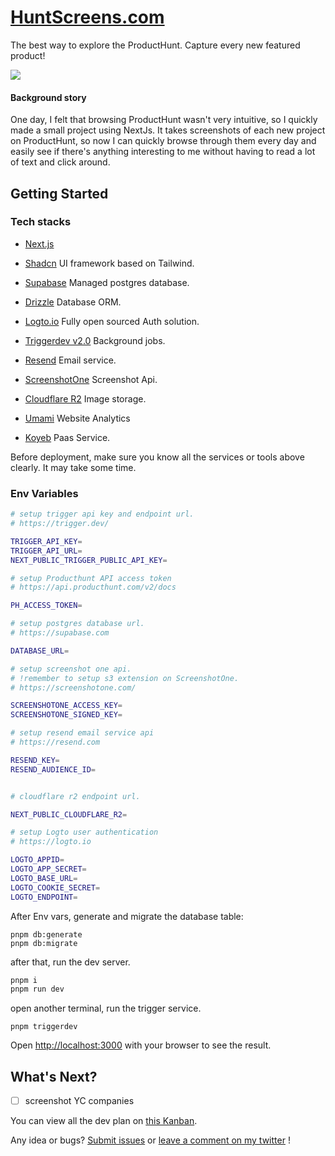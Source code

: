 # [HuntScreens.com](https://huntscreens.com?ref=github)

The best way to explore the ProductHunt. Capture every new featured product!

[![](https://shot.huntscreens.com/huntscreens.com.png)](https://huntscreens.com?ref=github)

#### Background story

One day, I felt that browsing ProductHunt wasn't very intuitive, so I quickly made a small project using NextJs. It takes screenshots of each new project on ProductHunt, so now I can quickly browse through them every day and easily see if there's anything interesting to me without having to read a lot of text and click around.

## Getting Started

### Tech stacks

- [Next.js](https://nextjs.org/docs) 
- [Shadcn](https://ui.shadcn.com/)  UI framework based on Tailwind.

- [Supabase](https://supabase.com/) Managed postgres database.
- [Drizzle](https://orm.drizzle.team/docs/overview) Database ORM.
- [Logto.io](https://logto.io/) Fully open sourced Auth solution.
- [Triggerdev v2.0](https://trigger.dev/docs/documentation/introduction) Background jobs.
- [Resend](https://resend.com/) Email service.
- [ScreenshotOne](https://screenshotone.com/) Screenshot Api.
- [Cloudflare R2](https://developers.cloudflare.com/r2/) Image storage.
- [Umami](https://umami.is/) Website Analytics
- [Koyeb](https://www.koyeb.com/) Paas Service. 

Before deployment, make sure you know all the services or tools above clearly. It may take some time.

### Env Variables

```sh
# setup trigger api key and endpoint url.
# https://trigger.dev/

TRIGGER_API_KEY=
TRIGGER_API_URL=
NEXT_PUBLIC_TRIGGER_PUBLIC_API_KEY=

# setup Producthunt API access token
# https://api.producthunt.com/v2/docs

PH_ACCESS_TOKEN=

# setup postgres database url.
# https://supabase.com

DATABASE_URL=

# setup screenshot one api.
# !remember to setup s3 extension on ScreenshotOne.
# https://screenshotone.com/

SCREENSHOTONE_ACCESS_KEY=
SCREENSHOTONE_SIGNED_KEY=

# setup resend email service api
# https://resend.com

RESEND_KEY=
RESEND_AUDIENCE_ID=


# cloudflare r2 endpoint url.

NEXT_PUBLIC_CLOUDFLARE_R2=

# setup Logto user authentication
# https://logto.io

LOGTO_APPID=
LOGTO_APP_SECRET=
LOGTO_BASE_URL=
LOGTO_COOKIE_SECRET=
LOGTO_ENDPOINT=
```

After Env vars, generate and migrate the database table:

```
pnpm db:generate
pnpm db:migrate
```

after that, run the dev server.

```bash
pnpm i
pnpm run dev
```

open another terminal, run the trigger service.

```
pnpm triggerdev
```

Open [http://localhost:3000](http://localhost:3000) with your browser to see the result.



## What's Next?
* [ ] screenshot YC companies

You can view all the dev plan on [this Kanban](https://github.com/users/daimajia/projects/4/views/1).

Any idea or bugs? [Submit issues](https://github.com/daimajia/huntscreens/issues) or [leave a comment on my twitter](https://twitter.com/daimajia/status/1808315790720180516) !

